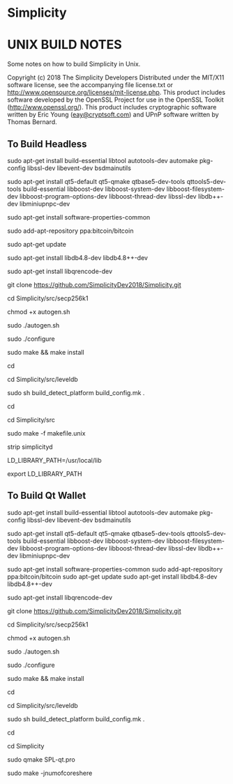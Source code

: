 # Simplicity

UNIX BUILD NOTES
====================
Some notes on how to build Simplicity in Unix.

Copyright (c) 2018 The Simplicity Developers
Distributed under the MIT/X11 software license, see the accompanying
file license.txt or http://www.opensource.org/licenses/mit-license.php.
This product includes software developed by the OpenSSL Project for use in
the OpenSSL Toolkit (http://www.openssl.org/).  This product includes
cryptographic software written by Eric Young (eay@cryptsoft.com) and UPnP
software written by Thomas Bernard.


To Build Headless
-----------------

sudo apt-get install build-essential libtool autotools-dev automake pkg-config libssl-dev libevent-dev bsdmainutils

sudo apt-get install qt5-default qt5-qmake qtbase5-dev-tools qttools5-dev-tools build-essential libboost-dev libboost-system-dev libboost-filesystem-dev libboost-program-options-dev libboost-thread-dev libssl-dev libdb++-dev libminiupnpc-dev 

sudo apt-get install software-properties-common

sudo add-apt-repository ppa:bitcoin/bitcoin

sudo apt-get update

sudo apt-get install libdb4.8-dev libdb4.8++-dev

sudo apt-get install libqrencode-dev

git clone https://github.com/SimplicityDev2018/Simplicity.git

cd Simplicity/src/secp256k1

chmod +x autogen.sh

sudo ./autogen.sh

sudo ./configure

sudo make && make install

cd

cd Simplicity/src/leveldb

sudo sh build_detect_platform build_config.mk .

cd

cd Simplicity/src

sudo make -f makefile.unix

strip simplicityd

LD_LIBRARY_PATH=/usr/local/lib

export LD_LIBRARY_PATH


To Build Qt Wallet
------------------

sudo apt-get install build-essential libtool autotools-dev automake pkg-config libssl-dev libevent-dev bsdmainutils

sudo apt-get install qt5-default qt5-qmake qtbase5-dev-tools qttools5-dev-tools build-essential libboost-dev libboost-system-dev libboost-filesystem-dev libboost-program-options-dev libboost-thread-dev libssl-dev libdb++-dev libminiupnpc-dev 

sudo apt-get install software-properties-common
sudo add-apt-repository ppa:bitcoin/bitcoin
sudo apt-get update
sudo apt-get install libdb4.8-dev libdb4.8++-dev

sudo apt-get install libqrencode-dev

git clone https://github.com/SimplicityDev2018/Simplicity.git

cd Simplicity/src/secp256k1

chmod +x autogen.sh

sudo ./autogen.sh

sudo ./configure

sudo make && make install

cd

cd Simplicity/src/leveldb

sudo sh build_detect_platform build_config.mk .

cd

cd Simplicity

sudo qmake SPL-qt.pro

sudo make -jnumofcoreshere